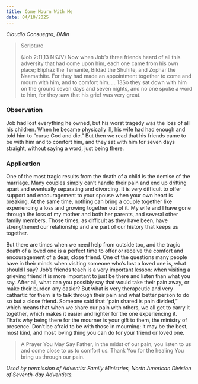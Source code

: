 ```yaml
---
title: Come Mourn With Me
date: 04/10/2025
---
```


_Claudio Consuegra, DMin_

> <p>Scripture</p>
> (Job 2:11,13 NKJV) Now when Job's three friends heard of all this adversity that had come upon him, each one came from his own place; Eliphaz the Temanite, Bildad the Shuhite, and Zophar the Naamathite. For they had made an appointment together to come and mourn with him, and to comfort him. . . 13So they sat down with him on the ground seven days and seven nights, and no one spoke a word to him, for they saw that his grief was very great.

### Observation

Job had lost everything he owned, but his worst tragedy was the loss of all his children. When he became physically ill, his wife had had enough and told him to “curse God and die.” But then we read that his friends came to be with him and to comfort him, and they sat with him for seven days straight, without saying a word, just being there.

### Application

One of the most tragic results from the death of a child is the demise of the marriage. Many couples simply can’t handle their pain and end up drifting apart and eventually separating and divorcing. It is very difficult to offer support and encouragement to your spouse when your own heart is breaking. At the same time, nothing can bring a couple together like experiencing a loss and growing together out of it. My wife and I have gone through the loss of my mother and both her parents, and several other family members. Those times, as difficult as they have been, have strengthened our relationship and are part of our history that keeps us together.

But there are times when we need help from outside too, and the tragic death of a loved one is a perfect time to offer or receive the comfort and encouragement of a dear, close friend. One of the questions many people have in their minds when visiting someone who’s lost a loved one is, what should I say? Job’s friends teach is a very important lesson: when visiting a grieving friend it is more important to just be there and listen than what you say. After all, what can you possibly say that would take their pain away, or make their burden any easier? But what is very therapeutic and very cathartic for them is to talk through their pain and what better person to do so but a close friend. Someone said that “pain shared is pain divided,” which means that when we share our pain with others, we all get to carry it together, which makes it easier and lighter for the one experiencing it. That’s why being there for the mourner is your gift to them, the ministry of presence. Don’t be afraid to be with those in mourning; it may be the best, most kind, and most loving thing you can do for your friend or loved one.

> <callout>A Prayer You May Say</callout>
> Father, in the midst of our pain, you listen to us and come close to us to comfort us. Thank You for the healing You bring us through our pain.

_Used by permission of Adventist Family Ministries, North American Division of Seventh-day Adventists._